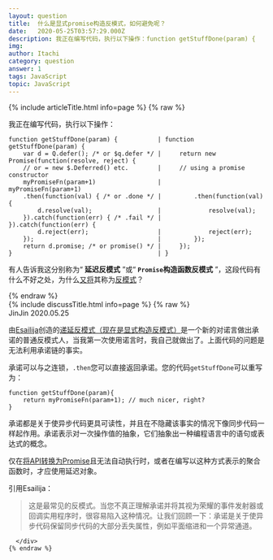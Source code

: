 ```yaml
---
layout: question
title:  什么是显式promise构造反模式，如何避免呢？
date:   2020-05-25T03:57:29.000Z
description: 我正在编写代码，执行以下操作：function getStuffDone(param) {           | function getStuff...
img: 
author: Itachi
category: question
answer: 1
tags: JavaScript
topic: JavaScript
---
```

<div class="article-root">
  <div class="article">
    {% include articleTitle.html info=page %}
    {% raw %}
    <div class="article-content"><p><font style="vertical-align: inherit;"><font style="vertical-align: inherit;">我正在编写代码，执行以下操作：</font></font></p>

<pre class="lang-js prettyprint prettyprinted" style=""><code><span class="kwd">function</span><span class="pln"> getStuffDone</span><span class="pun">(</span><span class="pln">param</span><span class="pun">)</span><span class="pln"> </span><span class="pun">{</span><span class="pln">           </span><span class="pun">|</span><span class="pln"> </span><span class="kwd">function</span><span class="pln"> getStuffDone</span><span class="pun">(</span><span class="pln">param</span><span class="pun">)</span><span class="pln"> </span><span class="pun">{</span><span class="pln">
    </span><span class="kwd">var</span><span class="pln"> d </span><span class="pun">=</span><span class="pln"> Q</span><span class="pun">.</span><span class="pln">defer</span><span class="pun">();</span><span class="pln"> </span><span class="com">/* or $q.defer */</span><span class="pln"> </span><span class="pun">|</span><span class="pln">     </span><span class="kwd">return</span><span class="pln"> </span><span class="kwd">new</span><span class="pln"> </span><span class="typ">Promise</span><span class="pun">(</span><span class="kwd">function</span><span class="pun">(</span><span class="pln">resolve</span><span class="pun">,</span><span class="pln"> reject</span><span class="pun">)</span><span class="pln"> </span><span class="pun">{</span><span class="pln">
    </span><span class="com">// or = new $.Deferred() etc.        |     // using a promise constructor</span><span class="pln">
    myPromiseFn</span><span class="pun">(</span><span class="pln">param</span><span class="pun">+</span><span class="lit">1</span><span class="pun">)</span><span class="pln">                 </span><span class="pun">|</span><span class="pln">         myPromiseFn</span><span class="pun">(</span><span class="pln">param</span><span class="pun">+</span><span class="lit">1</span><span class="pun">)</span><span class="pln">
    </span><span class="pun">.</span><span class="pln">then</span><span class="pun">(</span><span class="kwd">function</span><span class="pun">(</span><span class="pln">val</span><span class="pun">)</span><span class="pln"> </span><span class="pun">{</span><span class="pln"> </span><span class="com">/* or .done */</span><span class="pln"> </span><span class="pun">|</span><span class="pln">         </span><span class="pun">.</span><span class="pln">then</span><span class="pun">(</span><span class="kwd">function</span><span class="pun">(</span><span class="pln">val</span><span class="pun">)</span><span class="pln"> </span><span class="pun">{</span><span class="pln">
        d</span><span class="pun">.</span><span class="pln">resolve</span><span class="pun">(</span><span class="pln">val</span><span class="pun">);</span><span class="pln">                  </span><span class="pun">|</span><span class="pln">             resolve</span><span class="pun">(</span><span class="pln">val</span><span class="pun">);</span><span class="pln">
    </span><span class="pun">}).</span><span class="kwd">catch</span><span class="pun">(</span><span class="kwd">function</span><span class="pun">(</span><span class="pln">err</span><span class="pun">)</span><span class="pln"> </span><span class="pun">{</span><span class="pln"> </span><span class="com">/* .fail */</span><span class="pln"> </span><span class="pun">|</span><span class="pln">         </span><span class="pun">}).</span><span class="kwd">catch</span><span class="pun">(</span><span class="kwd">function</span><span class="pun">(</span><span class="pln">err</span><span class="pun">)</span><span class="pln"> </span><span class="pun">{</span><span class="pln">
        d</span><span class="pun">.</span><span class="pln">reject</span><span class="pun">(</span><span class="pln">err</span><span class="pun">);</span><span class="pln">                   </span><span class="pun">|</span><span class="pln">             reject</span><span class="pun">(</span><span class="pln">err</span><span class="pun">);</span><span class="pln">
    </span><span class="pun">});</span><span class="pln">                                  </span><span class="pun">|</span><span class="pln">         </span><span class="pun">});</span><span class="pln">
    </span><span class="kwd">return</span><span class="pln"> d</span><span class="pun">.</span><span class="pln">promise</span><span class="pun">;</span><span class="pln"> </span><span class="com">/* or promise() */</span><span class="pln"> </span><span class="pun">|</span><span class="pln">     </span><span class="pun">});</span><span class="pln">
</span><span class="pun">}</span><span class="pln">                                        </span><span class="pun">|</span><span class="pln"> </span><span class="pun">}</span></code></pre>

<p><font style="vertical-align: inherit;"><font style="vertical-align: inherit;">有人告诉我这分别称为“ </font></font><strong><font style="vertical-align: inherit;"><font style="vertical-align: inherit;">延迟反模式</font></font></strong><font style="vertical-align: inherit;"><font style="vertical-align: inherit;"> ”或“ </font></font><strong><code>Promise</code><font style="vertical-align: inherit;"><font style="vertical-align: inherit;">构造函数反模式</font></font></strong><font style="vertical-align: inherit;"><font style="vertical-align: inherit;"> ”，这段代码有什么不好之处，为什么</font></font><a href="https://en.wikipedia.org/wiki/Anti-pattern" rel="noreferrer"><font style="vertical-align: inherit;"><font style="vertical-align: inherit;">又将</font></font></a><font style="vertical-align: inherit;"><font style="vertical-align: inherit;">其称为</font><a href="https://en.wikipedia.org/wiki/Anti-pattern" rel="noreferrer"><font style="vertical-align: inherit;">反模式</font></a><font style="vertical-align: inherit;">？</font></font></p></div>
    {% endraw %}
  </div>

  <div class="discuss-wrapper">
    {% include discussTitle.html info=page %}
    {% raw %}
    <div class="discuss-item">
        <div class="discuss-parent">
          <div class="discuss-meta">
            <span class="discuss-user">JinJin</span>
            <span class="discuss-time">2020.05.25</span>
          </div>
          <div class="discuss-comment"><p><font style="vertical-align: inherit;"><font style="vertical-align: inherit;">由</font><a href="https://stackoverflow.com/users/995876/esailija"><font style="vertical-align: inherit;">Esailija</font></a><font style="vertical-align: inherit;">创造</font><font style="vertical-align: inherit;">的</font></font><a href="https://github.com/petkaantonov/bluebird/wiki/Promise-anti-patterns#the-deferred-anti-pattern" rel="noreferrer"><font style="vertical-align: inherit;"><font style="vertical-align: inherit;">递延反模式（现在是显式构造反模式）</font></font></a><font style="vertical-align: inherit;"><font style="vertical-align: inherit;">是一个新的对诺言做出承诺的普通反模式人，当我第一次使用诺言时，我自己就做出了。</font><font style="vertical-align: inherit;">上面代码的问题是无法利用承诺链的事实。</font></font><a href="https://stackoverflow.com/users/995876/esailija"><font style="vertical-align: inherit;"></font></a><font style="vertical-align: inherit;"></font></p>

<p><font style="vertical-align: inherit;"><font style="vertical-align: inherit;">承诺可以与之连锁，</font></font><code>.then</code><font style="vertical-align: inherit;"><font style="vertical-align: inherit;">您可以直接返回承诺。</font><font style="vertical-align: inherit;">您的代码</font></font><code>getStuffDone</code><font style="vertical-align: inherit;"><font style="vertical-align: inherit;">可以重写为：</font></font></p>

<pre class="lang-js prettyprint prettyprinted" style=""><code><span class="kwd">function</span><span class="pln"> getStuffDone</span><span class="pun">(</span><span class="pln">param</span><span class="pun">){</span><span class="pln">
    </span><span class="kwd">return</span><span class="pln"> myPromiseFn</span><span class="pun">(</span><span class="pln">param</span><span class="pun">+</span><span class="lit">1</span><span class="pun">);</span><span class="pln"> </span><span class="com">// much nicer, right?</span><span class="pln">
</span><span class="pun">}</span></code></pre>

<p><font style="vertical-align: inherit;"><font style="vertical-align: inherit;">承诺都是关于使异步代码更具可读性，并且在不隐藏该事实的情况下像同步代码一样起作用。</font><font style="vertical-align: inherit;">承诺表示对一次操作值的抽象，它们抽象出一种编程语言中的语句或表达式的概念。</font></font></p>

<p><font style="vertical-align: inherit;"><font style="vertical-align: inherit;">仅在</font></font><a href="https://stackoverflow.com/questions/22519784/how-do-i-convert-an-existing-callback-api-to-promises"><font style="vertical-align: inherit;"><font style="vertical-align: inherit;">将API转换为Promise</font></font></a><font style="vertical-align: inherit;"><font style="vertical-align: inherit;">且无法自动执行时，或者在编写以这种方式表示的聚合函数时，</font><font style="vertical-align: inherit;">才应使用延迟对象</font><font style="vertical-align: inherit;">。</font></font></p>

<p><font style="vertical-align: inherit;"><font style="vertical-align: inherit;">引用Esailija：</font></font></p>

<blockquote>
  <p><font style="vertical-align: inherit;"><font style="vertical-align: inherit;">这是最常见的反模式。</font><font style="vertical-align: inherit;">当您不真正理解承诺并将其视为荣耀的事件发射器或回调实用程序时，很容易陷入这种情况。</font><font style="vertical-align: inherit;">让我们回顾一下：承诺是关于使异步代码保留同步代码的大部分丢失属性，例如平面缩进和一个异常通道。</font></font></p>
</blockquote></div>
        </div>
        
      </div>
    {% endraw %}
  </div>
<div>

